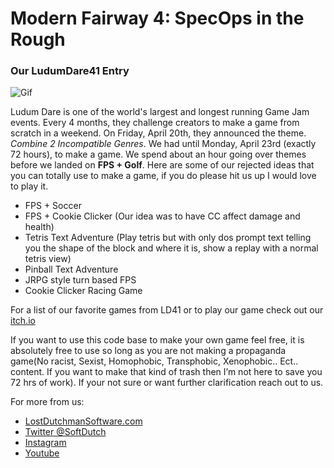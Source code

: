 # Modern Fairway 4: SpecOps in the Rough
### Our LudumDare41 Entry

![Gif](https://static.jam.vg/raw/0ed/21/z/11ade.gif)

Ludum Dare is one of the world's largest and longest running Game Jam events. Every 4 months, they challenge creators to make a game from scratch in a weekend. On Friday, April 20th, they announced the theme. *Combine 2 Incompatible Genres*. We had until Monday, April 23rd (exactly 72 hours), to make a game. We spend about an hour going over themes before we landed on **FPS + Golf**. Here are some of our rejected ideas that you can totally use to make a game, if you do please hit us up I would love to play it.

* FPS + Soccer 
* FPS + Cookie Clicker (Our idea was to have CC affect damage and health)
* Tetris Text Adventure (Play tetris but with only dos prompt text telling you the shape of the block and where it is, show a replay with a normal tetris view)
* Pinball Text Adventure
* JRPG style turn based FPS
* Cookie Clicker Racing Game

For a list of our favorite games from LD41 or to play our game check out our [itch.io](https://itch.io/c/307175/ludum-dare-41) 

If you want to use this code base to make your own game feel free, it is absolutely free to use so long as you are not making a propaganda game(No racist, Sexist, Homophobic, Transphobic, Xenophobic.. Ect.. content. If you want to make that kind of trash then I’m not here to save you 72 hrs of work). If your not sure or want further clarification reach out to us. 

For more from us:
* [LostDutchmanSoftware.com](http://lostdutchmansoftware.com/)
* [Twitter @SoftDutch](https://twitter.com/SoftDutch)
* [Instagram](https://www.instagram.com/lostdutchmansoftware/)
* [Youtube](https://www.youtube.com/channel/UC0DOBzJirr9YCc0CMP7X32g)
